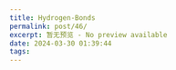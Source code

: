 ```yaml
---
title: Hydrogen-Bonds
permalink: post/46/
excerpt: 暂无预览 - No preview available
date: 2024-03-30 01:39:44
tags:
---
```


<p><br></p>